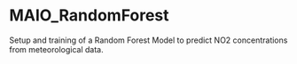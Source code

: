 # MAIO_RandomForest
Setup and training of a Random Forest Model to predict NO2 concentrations from meteorological data.
